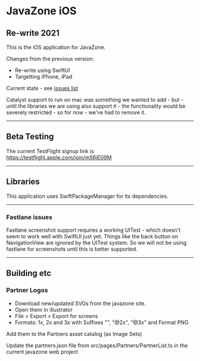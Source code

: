 # JavaZone iOS

## Re-write 2021

This is the iOS application for JavaZone.

Changes from the previous version:

- Re-write using SwiftUI
- Targetting iPhone, iPad

Current state - see [issues list](https://github.com/javaBin/javazone-ios-app/issues)

Catalyst support to run on mac was something we wanted to add - but - until the libraries we are using
also support it - the functionality would be severely restricted - so for now - we've had to remove it.

---

## Beta Testing

The current TestFlight signup link is https://testflight.apple.com/join/m56jE09M

---

## Libraries

This application uses SwiftPackageManager for its dependencies.

---

### Fastlane issues

Fastlane screenshot support requires a working UITest - which doesn't seem to work well with SwiftUI just yet. Things like the back button on NavigationView are ignored by the UITest system. So we will not be using fastlane for screenshots until this is better supported.

---

## Building etc

### Partner Logos

- Download new/updated SVGs from the javazone site.
- Open them in illustrator
- File > Export > Export for screens
- Formats: 1x, 2x and 3x with Suffixes "", "@2x", "@3x" and Format PNG

Add them to the Partners asset catalog (as Image Sets)

Update the partners.json file from src/pages/Partners/PartnerList.ts in the current javazone web project
